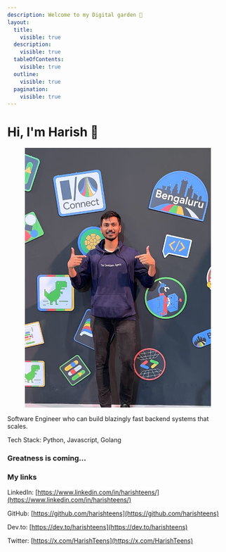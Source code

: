 ```yaml
---
description: Welcome to my Digital garden 🎉
layout:
  title:
    visible: true
  description:
    visible: true
  tableOfContents:
    visible: true
  outline:
    visible: true
  pagination:
    visible: true
---
```


# Hi, I'm Harish 👋

<figure><img src=".gitbook/assets/new.jpg" alt=""><figcaption></figcaption></figure>

Software Engineer who can build blazingly fast backend systems that scales.

Tech Stack: Python, Javascript, Golang

### Greatness is coming...

### My links

LinkedIn: [https://www.linkedin.com/in/harishteens/](https://www.linkedin.com/in/harishteens/)

GitHub: [https://github.com/harishteens](https://github.com/harishteens)

Dev.to: [https://dev.to/harishteens](https://dev.to/harishteens)

Twitter: [https://x.com/HarishTeens](https://x.com/HarishTeens)
